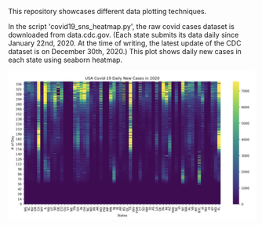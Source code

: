 This repository showcases different data plotting techniques. 

In the script 'covid19_sns_heatmap.py', the raw covid cases dataset is downloaded from data.cdc.gov. 
(Each state submits its data daily since January 22nd, 2020.
At the time of writing, the latest update of the CDC dataset is on December 30th, 2020.)
This plot shows daily new cases in each state using seaborn heatmap.

![USA Covid-19 Daily New Cases in 2020](pictures/heatmap.png)
